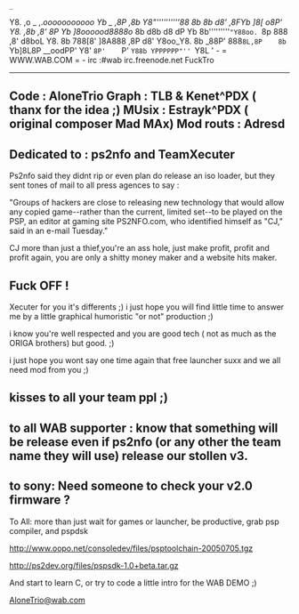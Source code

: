 

    _
   Y8.              ,o    _       ,._ooooooooooo
    Yb     _       ,8P   ,8b      Y8"''''''''''88
     8b    8b     d8'   ,8FYb     ]8[       _o8P'
     Y8.  ,8b    ,8'    8P  Yb    ]8oooood8888o__
      8b  d8b    d8    dP    Yb    8b'''''''''`"Y88oo.
      `8p 888   ,8'   d8boL   Y8.  8b            788[8'
       ]8A888  ,8P   d8'  Y8oo_Y8. 8b            _88P'
        888`8L,8P    8b      `Yb]8L8P      __oodPP'
        Y8' `8P'    `P'        `Y88b YPPPPPP"''
                                 `Y8L
                                    '
				- = WWW.WAB.COM = -
			irc :#wab  irc.freenode.net
				     FuckTro
				     
------------------------------------------------------
Code : AloneTrio
Graph : TLB & Kenet^PDX ( thanx for the idea ;)
MUsix : Estrayk^PDX ( original composer Mad MAx)
Mod routs : Adresd
------------------------------------------------------
Dedicated to : ps2nfo and TeamXecuter
------------------------------------------------------
Ps2nfo said they didnt rip or even plan do release 
an iso loader, but they sent tones of mail to all
press agences to say :

"Groups of hackers are close to releasing new technology 
that would allow any copied game--rather than the current,
limited set--to be played on the PSP, an editor at gaming 
site PS2NFO.com, who identified himself as "CJ," said in 
an e-mail Tuesday."

CJ more than just a thief,you're an ass hole, 
just make profit, profit and profit again, 
you are only a shitty money maker and a 
website hits maker.

Fuck OFF !
-------------------------------------------------------
Xecuter for you it's differents ;) i just hope you 
will find little time to answer me by a little 
graphical humoristic "or not" production ;)

i know you're well respected and you are good tech
( not as much as the ORIGA brothers) but good. ;)

i just hope you wont say one time again that 
free launcher suxx and we all need mod from
you ;)

kisses to all your team ppl ;)
-------------------------------------------------------
to all WAB supporter :
know that something will be release even if
ps2nfo (or any other the team name they will use)
release our stollen v3.
-------------------------------------------------------
to sony:
Need someone to check your v2.0 firmware ?
-------------------------------------------------------
To All:
more than just wait for games or launcher, be 
productive, grab psp compiler, and pspdsk


http://www.oopo.net/consoledev/files/psptoolchain-20050705.tgz

http://ps2dev.org/files/pspsdk-1.0+beta.tar.gz

And start to learn C, or try to code a little intro
for the WAB DEMO ;)

AloneTrio@wab.com










